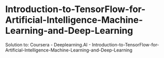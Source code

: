 # Introduction-to-TensorFlow-for-Artificial-Intelligence-Machine-Learning-and-Deep-Learning
Solution to:
Coursera - Deeplearning.AI - Introduction-to-TensorFlow-for-Artificial-Intelligence-Machine-Learning-and-Deep-Learning
